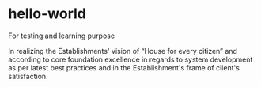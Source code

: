 # hello-world
For testing and learning purpose 


In realizing the Establishments' vision of “House for every citizen” and according to core foundation excellence in regards to system development as per latest best practices and in the Establishment's frame of client's satisfaction.
